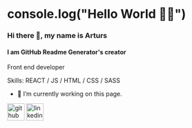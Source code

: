 # console.log("Hello World 👋🏻")
### Hi there 👋, my name is Arturs
#### I am GitHub Readme Generator's creator

Front end developer

Skills: REACT / JS / HTML / CSS / SASS

- 🔭 I’m currently working on this page. 


[<img src='https://cdn.jsdelivr.net/npm/simple-icons@3.0.1/icons/github.svg' alt='github' height='40'>](https://github.com/JhordanReyes)  [<img src='https://cdn.jsdelivr.net/npm/simple-icons@3.0.1/icons/linkedin.svg' alt='linkedin' height='40'>](https://www.linkedin.com/in/https://www.linkedin.com/in/jhordanreyes//)  
